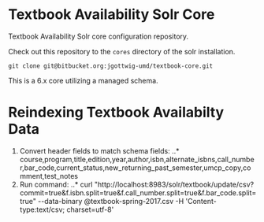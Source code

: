 Textbook Availability Solr Core
=================

Textbook Availability Solr core configuration repository.


Check out this repository to the `cores` directory of the solr installation.

```
git clone git@bitbucket.org:jgottwig-umd/textbook-core.git
```

This is a 6.x core utilizing a managed schema.

Reindexing Textbook Availabilty Data
=======================
1. Convert header fields to match schema fields:
..* course,program,title,edition,year,author,isbn,alternate_isbns,call_number,bar_code,current_status,new_returning_past_semester,umcp_copy,comment,test_notes
2. Run command:
..* curl "http://localhost:8983/solr/textbook/update/csv?commit=true&f.isbn.split=true&f.call_number.split=true&f.bar_code.split=true" --data-binary @textbook-spring-2017.csv -H 'Content-type:text/csv; charset=utf-8'
